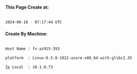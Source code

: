 
   
#### This Page Create at:

```bash

2024-06-18 - 07:17:44 UTC

```

#### Create By Machine:

```bash

Host Name : fv-az915-393

platform  : Linux-6.5.0-1022-azure-x86_64-with-glibc2.35

Ip Local  : 10.1.0.73

```

